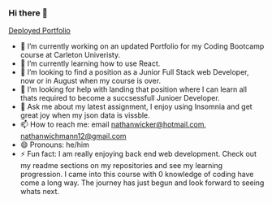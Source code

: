 ### Hi there 👋

<a href="https://nathanwichmann.github.io/Portfolio-Update/">Deployed Portfolio</a>
- 🔭 I’m currently working on an updated Portfolio for my Coding Bootcamp course at Carleton Univeristy.
- 🌱 I’m currently learning how to use React.
- 👯 I’m looking to find a position as a Junior Full Stack web Developer, now or in August when my course is over.
- 🤔 I’m looking for help with landing that position where I can learn all thats required to become a succsessfull Junioer Developer.
- 💬 Ask me about my latest assignment, I enjoy using Insomnia and get great joy when my json data is vissble. 
- 📫 How to reach me: email nathanwicker@hotmail.com, nathanwichmann12@gmail.com
- 😄 Pronouns: he/him
- ⚡ Fun fact: I am really enjoying back end web development. Check out my readme sections on my repositories and see my learning progression. I came into this course with 0 knowledge of coding have come a long way. The journey has just begun and look forward to seeing whats next. 
